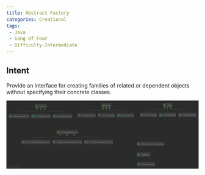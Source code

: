 ```yaml
---
title: Abstract Factory
categories: Creational
tags:
 - Java
 - Gang Of Four
 - Difficulty-Intermediate
---
```


## Intent
Provide an interface for creating families of related or dependent
objects without specifying their concrete classes.

![alt text](./img/abstractFactory001.png "Abstract Factory")